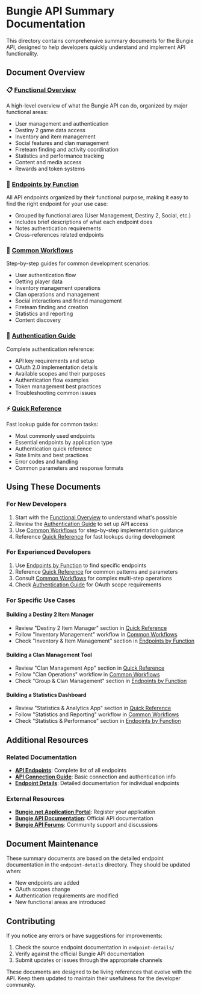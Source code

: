 # Bungie API Summary Documentation

This directory contains comprehensive summary documents for the Bungie API, designed to help developers quickly understand and implement API functionality.

## Document Overview

### 📋 [Functional Overview](functional-overview.md)
A high-level overview of what the Bungie API can do, organized by major functional areas:
- User management and authentication
- Destiny 2 game data access
- Inventory and item management
- Social features and clan management
- Fireteam finding and activity coordination
- Statistics and performance tracking
- Content and media access
- Rewards and token systems

### 🔗 [Endpoints by Function](endpoint-by-function.md)
All API endpoints organized by their functional purpose, making it easy to find the right endpoint for your use case:
- Grouped by functional area (User Management, Destiny 2, Social, etc.)
- Includes brief descriptions of what each endpoint does
- Notes authentication requirements
- Cross-references related endpoints

### 🔄 [Common Workflows](common-workflows.md)
Step-by-step guides for common development scenarios:
- User authentication flow
- Getting player data
- Inventory management operations
- Clan operations and management
- Social interactions and friend management
- Fireteam finding and creation
- Statistics and reporting
- Content discovery

### 🔐 [Authentication Guide](authentication-guide.md)
Complete authentication reference:
- API key requirements and setup
- OAuth 2.0 implementation details
- Available scopes and their purposes
- Authentication flow examples
- Token management best practices
- Troubleshooting common issues

### ⚡ [Quick Reference](quick-reference.md)
Fast lookup guide for common tasks:
- Most commonly used endpoints
- Essential endpoints by application type
- Authentication quick reference
- Rate limits and best practices
- Error codes and handling
- Common parameters and response formats

## Using These Documents

### For New Developers
1. Start with the [Functional Overview](functional-overview.md) to understand what's possible
2. Review the [Authentication Guide](authentication-guide.md) to set up API access
3. Use [Common Workflows](common-workflows.md) for step-by-step implementation guidance
4. Reference [Quick Reference](quick-reference.md) for fast lookups during development

### For Experienced Developers
1. Use [Endpoints by Function](endpoint-by-function.md) to find specific endpoints
2. Reference [Quick Reference](quick-reference.md) for common patterns and parameters
3. Consult [Common Workflows](common-workflows.md) for complex multi-step operations
4. Check [Authentication Guide](authentication-guide.md) for OAuth scope requirements

### For Specific Use Cases

#### Building a Destiny 2 Item Manager
- Review "Destiny 2 Item Manager" section in [Quick Reference](quick-reference.md)
- Follow "Inventory Management" workflow in [Common Workflows](common-workflows.md)
- Check "Inventory & Item Management" section in [Endpoints by Function](endpoint-by-function.md)

#### Building a Clan Management Tool
- Review "Clan Management App" section in [Quick Reference](quick-reference.md)
- Follow "Clan Operations" workflow in [Common Workflows](common-workflows.md)
- Check "Group & Clan Management" section in [Endpoints by Function](endpoint-by-function.md)

#### Building a Statistics Dashboard
- Review "Statistics & Analytics App" section in [Quick Reference](quick-reference.md)
- Follow "Statistics and Reporting" workflow in [Common Workflows](common-workflows.md)
- Check "Statistics & Performance" section in [Endpoints by Function](endpoint-by-function.md)

## Additional Resources

### Related Documentation
- **[API Endpoints](../api_endpoints.md)**: Complete list of all endpoints
- **[API Connection Guide](../api_connecting.md)**: Basic connection and authentication info
- **[Endpoint Details](../endpoint-details/)**: Detailed documentation for individual endpoints

### External Resources
- **[Bungie.net Application Portal](https://www.bungie.net/en/Application)**: Register your application
- **[Bungie API Documentation](https://bungie-net.github.io/multi/)**: Official API documentation
- **[Bungie API Forums](https://www.bungie.net/en/Forums/Topics/?tg=Help%20API)**: Community support and discussions

## Document Maintenance

These summary documents are based on the detailed endpoint documentation in the `endpoint-details` directory. They should be updated when:
- New endpoints are added
- OAuth scopes change
- Authentication requirements are modified
- New functional areas are introduced

## Contributing

If you notice any errors or have suggestions for improvements:
1. Check the source endpoint documentation in `endpoint-details/`
2. Verify against the official Bungie API documentation
3. Submit updates or issues through the appropriate channels

These documents are designed to be living references that evolve with the API. Keep them updated to maintain their usefulness for the developer community.